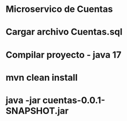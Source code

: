 # Microservico de Cuentas

# Cargar archivo Cuentas.sql

# Compilar proyecto - java 17

# mvn clean install

# java -jar cuentas-0.0.1-SNAPSHOT.jar
 
 